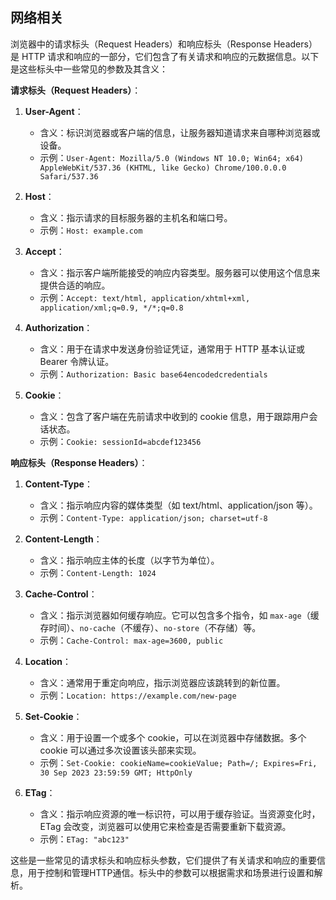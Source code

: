 ## 网络相关

浏览器中的请求标头（Request Headers）和响应标头（Response Headers）是 HTTP 请求和响应的一部分，它们包含了有关请求和响应的元数据信息。以下是这些标头中一些常见的参数及其含义：

**请求标头（Request Headers）**：

1. **User-Agent**：
   - 含义：标识浏览器或客户端的信息，让服务器知道请求来自哪种浏览器或设备。
   - 示例：`User-Agent: Mozilla/5.0 (Windows NT 10.0; Win64; x64) AppleWebKit/537.36 (KHTML, like Gecko) Chrome/100.0.0.0 Safari/537.36`

2. **Host**：
   - 含义：指示请求的目标服务器的主机名和端口号。
   - 示例：`Host: example.com`

3. **Accept**：
   - 含义：指示客户端所能接受的响应内容类型。服务器可以使用这个信息来提供合适的响应。
   - 示例：`Accept: text/html, application/xhtml+xml, application/xml;q=0.9, */*;q=0.8`

4. **Authorization**：
   - 含义：用于在请求中发送身份验证凭证，通常用于 HTTP 基本认证或 Bearer 令牌认证。
   - 示例：`Authorization: Basic base64encodedcredentials`

5. **Cookie**：
   - 含义：包含了客户端在先前请求中收到的 cookie 信息，用于跟踪用户会话状态。
   - 示例：`Cookie: sessionId=abcdef123456`

**响应标头（Response Headers）**：

1. **Content-Type**：
   - 含义：指示响应内容的媒体类型（如 text/html、application/json 等）。
   - 示例：`Content-Type: application/json; charset=utf-8`

2. **Content-Length**：
   - 含义：指示响应主体的长度（以字节为单位）。
   - 示例：`Content-Length: 1024`

3. **Cache-Control**：
   - 含义：指示浏览器如何缓存响应。它可以包含多个指令，如 `max-age`（缓存时间）、`no-cache`（不缓存）、`no-store`（不存储）等。
   - 示例：`Cache-Control: max-age=3600, public`

4. **Location**：
   - 含义：通常用于重定向响应，指示浏览器应该跳转到的新位置。
   - 示例：`Location: https://example.com/new-page`

5. **Set-Cookie**：
   - 含义：用于设置一个或多个 cookie，可以在浏览器中存储数据。多个 cookie 可以通过多次设置该头部来实现。
   - 示例：`Set-Cookie: cookieName=cookieValue; Path=/; Expires=Fri, 30 Sep 2023 23:59:59 GMT; HttpOnly`

6. **ETag**：
   - 含义：指示响应资源的唯一标识符，可以用于缓存验证。当资源变化时，ETag 会改变，浏览器可以使用它来检查是否需要重新下载资源。
   - 示例：`ETag: "abc123"`

这些是一些常见的请求标头和响应标头参数，它们提供了有关请求和响应的重要信息，用于控制和管理HTTP通信。标头中的参数可以根据需求和场景进行设置和解析。